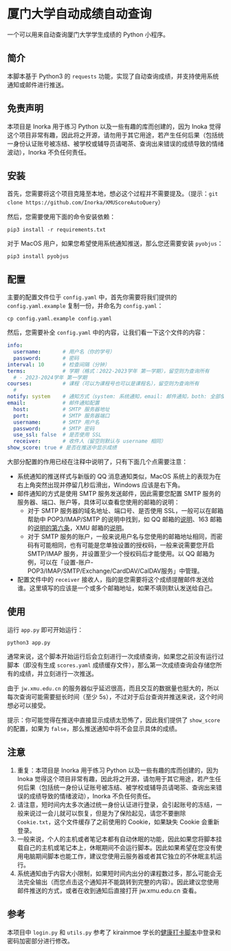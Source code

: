 # 厦门大学自动成绩自动查询

一个可以用来自动查询厦门大学学生成绩的 Python 小程序。

## 简介

本脚本基于 Python3 的 `requests` 功能，实现了自动查询成绩，并支持使用系统通知或邮件进行推送。

## 免责声明

本项目是 Inorka 用于练习 Python 以及一些有趣的库而创建的，因为 Inoka 觉得这个项目非常有趣，因此将之开源，请勿用于其它用途，若产生任何后果（包括统一身份认证账号被冻结、被学校或辅导员请喝茶、查询出来错误的成绩导致的情绪波动），Inorka 不负任何责任。

## 安装

首先，您需要将这个项目克隆至本地，想必这个过程并不需要提及。（提示：`git clone https://github.com/Inorka/XMUScoreAutoQuery`）

然后，您需要使用下面的命令安装依赖：

```shell
pip3 install -r requirements.txt
```

对于 MacOS 用户，如果您希望使用系统通知推送，那么您还需要安装 `pyobjus`：

```shell
pip3 install pyobjus
```

## 配置

主要的配置文件位于 `config.yaml` 中，首先你需要将我们提供的 `config.yaml.example` 复制一份，并命名为 `config.yaml`：

```shell
cp config.yaml.example config.yaml
```

然后，您需要补全 `config.yaml` 中的内容，让我们看一下这个文件的内容：

```yaml
info:
  username:       # 用户名（你的学号）
  password:       # 密码
interval: 10      # 检查间隔（分钟）
terms:            # 学期（格式：2022-2023学年 第一学期），留空则为查询所有
  # - 2023-2024学年 第一学期
courses:          # 课程（可以为课程号也可以是课程名），留空则为查询所有
  # 
notify: system    # 通知方式（system: 系统通知，email: 邮件通知，both: 全部使用，留空则不通知）
email:            # 邮件通知配置
  host:           # SMTP 服务器地址
  port:           # SMTP 服务器端口
  username:       # SMTP 用户名
  password:       # SMTP 密码
  use_ssl: false  # 是否使用 SSL
  receiver:       # 收件人（留空则默认与 username 相同）
show_score: true # 是否在推送中显示成绩
```

大部分配置的作用已经在注释中说明了，只有下面几个点需要注意：

- 系统通知的推送样式与新版的 QQ 消息通知类似，MacOS 系统上的表现为在右上角突然出现并停留几秒后滑出，Windows 应该是右下角。
- 邮件通知的方式是使用 SMTP 服务发送邮件，因此需要您配置 SMTP 服务的服务器、端口、账户等，具体可以查看您使用的邮箱的说明：
    - 对于 SMTP 服务器的域名地址、端口号、是否使用 SSL，一般可以在邮箱帮助中 POP3/IMAP/SMTP 的说明中找到，如 QQ 邮箱的[说明](https://wx.mail.qq.com/list/readtemplate?name=app_intro.html#/agreement/authorizationCode)、163 邮箱的[说明的第六条](https://help.mail.163.com/faqDetail.do?code=d7a5dc8471cd0c0e8b4b8f4f8e49998b374173cfe9171305fa1ce630d7f67ac2a5feb28b66796d3b)，XMU 邮箱的[说明](https://net.xmu.edu.cn/info/1011/1045.htm)。
    - 对于 SMTP 服务的账户，一般来说用户名与您使用的邮箱地址相同，而密码有可能相同，也有可能是您单独设置的授权码，一般来说需要您开启 SMTP/IMAP 服务，并设置至少一个授权码后才能使用。以 QQ 邮箱为例，可以在「设置-账户-POP3/IMAP/SMTP/Exchange/CardDAV/CalDAV服务」中管理。
- 配置文件中的 `receiver` 接收人，指的是您需要将这个成绩提醒邮件发送给谁。这里填写的应该是一个或多个邮箱地址，如果不填则默认发送给自己。

## 使用

运行 `app.py` 即可开始运行：

```shell
python3 app.py
```

通常来说，这个脚本开始运行后会立刻进行一次成绩查询，如果您之前没有运行过脚本（即没有生成 `scores.yaml` 成绩缓存文件），那么第一次成绩查询会存储您所有的成绩，并立刻进行一次推送。

由于 `jw.xmu.edu.cn` 的服务器似乎延迟很高，而且交互的数据量也挺大的，所以每次查询可能需要挺长时间（至少 5s），不过对于后台查询并推送来说，这个时间想必可以接受。

提示：你可能觉得在推送中直接显示成绩太恐怖了，因此我们提供了 `show_score` 的配置，如果为 `false`，那么推送通知中将不会显示具体的成绩。

## 注意

1. 重复：本项目是 Inorka 用于练习 Python 以及一些有趣的库而创建的，因为 Inoka 觉得这个项目非常有趣，因此将之开源，请勿用于其它用途，若产生任何后果（包括统一身份认证账号被冻结、被学校或辅导员请喝茶、查询出来错误的成绩导致的情绪波动），Inorka 不负任何责任。
2. 请注意，短时间内太多次通过统一身份认证进行登录，会引起账号的冻结，一般来说过一会儿就可以恢复，但是为了保险起见，请您不要删除 `Cookie.txt`，这个文件缓存了之前使用的 Cookie，如果缺失 Cookie 会重新登录。
3. 一般来说，个人的主机或者笔记本都有自动休眠的功能，因此如果您将脚本挂载自己的主机或笔记本上，休眠期间不会运行脚本。因此如果希望在您没有使用电脑期间脚本也能工作，建议您使用云服务器或者其它独立的不休眠主机运行。
4. 系统通知由于内容大小限制，如果短时间内出分的课程数过多，那么可能会无法完全输出（而您点击这个通知并不能跳转到完整的内容）。因此建议您使用邮件推送的方式，或者在收到通知后直接打开 jw.xmu.edu.cn 查看。

## 参考

本项目中 `login.py` 和 `utils.py` 参考了 kirainmoe 学长的[健康打卡脚本](https://github.com/kirainmoe/auto-daily-health-report/tree/master)中登录和密码加密部分进行修改。
